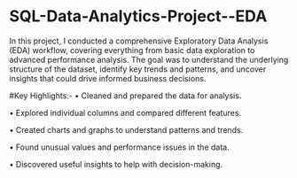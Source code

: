 # SQL-Data-Analytics-Project--EDA
In this project, I conducted a comprehensive Exploratory Data Analysis (EDA) workflow, covering everything from basic data exploration to advanced performance analysis. The goal was to understand the underlying structure of the dataset, identify key trends and patterns, and uncover insights that could drive informed business decisions.


#Key Highlights:-
•	Cleaned and prepared the data for analysis.

•	Explored individual columns and compared different features.

•	Created charts and graphs to understand patterns and trends.

•	Found unusual values and performance issues in the data.

•	Discovered useful insights to help with decision-making.


